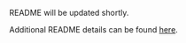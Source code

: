 README will be updated shortly.

Additional README details can be found [here](https://github.com/PrimeAcademy/readme-template/blob/master/README.md).
